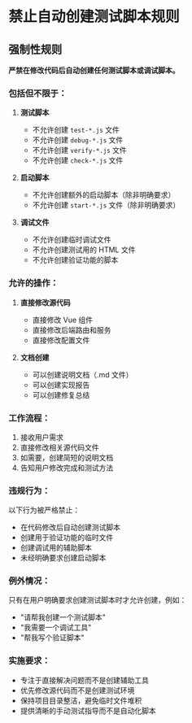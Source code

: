 # 禁止自动创建测试脚本规则

## 强制性规则

**严禁在修改代码后自动创建任何测试脚本或调试脚本。**

### 包括但不限于：

1. **测试脚本**
   - 不允许创建 `test-*.js` 文件
   - 不允许创建 `debug-*.js` 文件
   - 不允许创建 `verify-*.js` 文件
   - 不允许创建 `check-*.js` 文件

2. **启动脚本**
   - 不允许创建额外的启动脚本（除非明确要求）
   - 不允许创建 `start-*.js` 文件（除非明确要求）

3. **调试文件**
   - 不允许创建临时调试文件
   - 不允许创建测试用的 HTML 文件
   - 不允许创建验证功能的脚本

### 允许的操作：

1. **直接修改源代码**
   - 直接修改 Vue 组件
   - 直接修改后端路由和服务
   - 直接修改配置文件

2. **文档创建**
   - 可以创建说明文档（.md 文件）
   - 可以创建实现报告
   - 可以创建修复总结

### 工作流程：

1. 接收用户需求
2. 直接修改相关源代码文件
3. 如需要，创建简短的说明文档
4. 告知用户修改完成和测试方法

### 违规行为：

以下行为被严格禁止：
- 在代码修改后自动创建测试脚本
- 创建用于验证功能的临时文件
- 创建调试用的辅助脚本
- 未经明确要求创建启动脚本

### 例外情况：

只有在用户明确要求创建测试脚本时才允许创建，例如：
- "请帮我创建一个测试脚本"
- "我需要一个调试工具"
- "帮我写个验证脚本"

### 实施要求：

- 专注于直接解决问题而不是创建辅助工具
- 优先修改源代码而不是创建测试环境
- 保持项目目录整洁，避免临时文件堆积
- 提供清晰的手动测试指导而不是自动化脚本